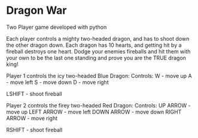 # Dragon War
 Two Player game developed with python

Each player controls a mighty two-headed dragon, and has to shoot down the other dragon down. Each dragon has 10 hearts, and getting hit by a fireball destroys one heart. Dodge your enemies fireballs and hit them with your own to be the last one standing and prove you are the TRUE dragon king!

Player 1 controls the icy two-headed Blue Dragon:
Controls:
W - move up
A - move left
S - move down
D - move right

LSHIFT - shoot fireball

Player 2 controls the firey two-headed Red Dragon:
Controls:
UP ARROW - move up
LEFT ARROW - move left
DOWN ARROW - move down
RIGHT ARROW - move right

RSHIFT - shoot fireball
